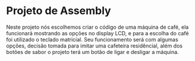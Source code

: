 # Projeto de Assembly
Neste projeto nós escolhemos criar o código de uma máquina de café, ela funcionará mostrando as opções no display LCD, e para a escolha do café foi utilizado o teclado matricial. Seu funcionamento será com algumas opções, decisão tomada para imitar uma cafeteira residêncial, além dos botões de sabor o projeto terá um botão de ligar e desligar a máquina.
